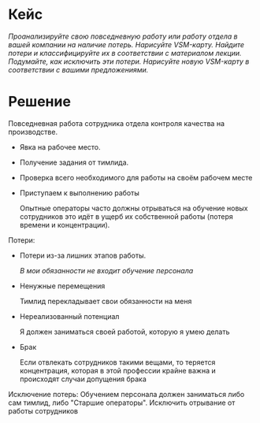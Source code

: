 # Кейс

_Проанализируйте свою повседневную работу или работу отдела в вашей компании на наличие потерь.
Нарисуйте VSM-карту.
Найдите потери и классифицируйте их в соответствии с материалом лекции.
Подумайте, как исключить эти потери.
Нарисуйте новую VSM-карту в соответствии с вашими предложениями._

# Решение

Повседневная работа сотрудника отдела контроля качества на производстве.

- Явка на рабочее место.
- Получение задания от тимлида.
- Проверка всего необходимого для работы на своём рабочем месте
- Приступаем к выполнению работы

  Опытные операторы часто должны отрываться на обучение новых сотрудников это идёт в ущерб их собственной работы (потеря времени и концентрации).

Потери:

- Потери из-за лишних этапов работы.

  _В мои обязанности не входит обучение персонала_

- Ненужные перемещения

  Тимлид перекладывает свои обязанности на меня

- Нереализованный потенциал

  Я должен заниматься своей работой, которую я умею делать

- Брак

  Если отвлекать сотрудников такими вещами, то теряется концентрация, которая в этой профессии крайне важна и происходят случаи допущения брака

Исключение потерь: Обучением персонала должен заниматься либо сам тимлид, либо "Старшие операторы". Исключить отрывание от работы сотрудников
